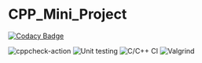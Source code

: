 # CPP_Mini_Project
[![Codacy Badge](https://app.codacy.com/project/badge/Grade/ecf956400ae64751adf75559c9779562)](https://www.codacy.com/gh/99002679/Mini_Project/dashboard?utm_source=github.com&amp;utm_medium=referral&amp;utm_content=99002679/Mini_Project&amp;utm_campaign=Badge_Grade)

![cppcheck-action](https://github.com/99002679/CPP_Mini_Project/workflows/cppcheck-action/badge.svg?branch=main)
![Unit testing](https://github.com/99002679/CPP_Mini_Project/workflows/Unit%20testing/badge.svg?branch=main)
![C/C++ CI](https://github.com/99002679/CPP_Mini_Project/workflows/C/C++%20CI/badge.svg?branch=main)
![Valgrind](https://github.com/99002679/CPP_Mini_Project/workflows/Valgrind/badge.svg?branch=main)


